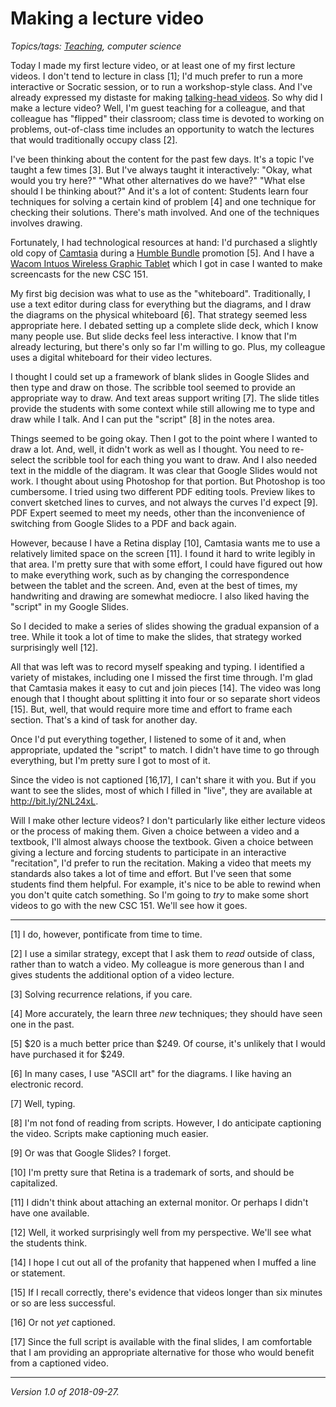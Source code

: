 Making a lecture video
======================

*Topics/tags: [Teaching](index-teaching), computer science*

Today I made my first lecture video, or at least one of my first lecture
videos.  I don't tend to lecture in class [1]; I'd much prefer to run
a more interactive or Socratic session, or to run a workshop-style
class.  And I've already expressed my distaste for making [talking-head
videos](online-teaching-talking-head-videos).  So why did I make a lecture
video?  Well, I'm guest teaching for a colleague, and that colleague has
"flipped" their classroom; class time is devoted to working on problems,
out-of-class time includes an opportunity to watch the lectures that
would traditionally occupy class [2].

I've been thinking about the content for the past few days.  It's a topic
I've taught a few times [3].  But I've always taught it interactively:
"Okay, what would you try here?"  "What other alternatives do we have?"
"What else should I be thinking about?"  And it's a lot of content:
Students learn four techniques for solving a certain kind of problem [4]
and one technique for checking their solutions.  There's math involved.
And one of the techniques involves drawing. 

Fortunately, I had technological resources at hand: I'd purchased a
slightly old copy of [Camtasia](https://www.techsmith.com/store/camtasia)
during a [Humble Bundle](https://www.humblebundle.com/)
promotion [5].  And I have a [Wacom Intuos Wireless Graphic
Tablet](https://www.amazon.com/dp/B079J2FSQ7/) which I got in case I
wanted to make screencasts for the new CSC 151. 

My first big decision was what to use as the "whiteboard".  Traditionally,
I use a text editor during class for everything but the diagrams, and I
draw the diagrams on the physical whiteboard [6].  That strategy seemed
less appropriate here.  I debated setting up a complete slide deck, which
I know many people use.  But slide decks feel less interactive.  I know
that I'm already lecturing, but there's only so far I'm willing to go.
Plus, my colleague uses a digital whiteboard for their video lectures.

I thought I could set up a framework of blank slides in Google Slides
and then type and draw on those.  The scribble tool seemed to provide an
appropriate way to draw.  And text areas support writing [7].  The slide
titles provide the students with some context while still allowing me
to type and draw while I talk.  And I can put the "script" [8] in
the notes area.

Things seemed to be going okay.  Then I got to the point where I wanted
to draw a lot.  And, well, it didn't work as well as I thought.  You need
to re-select the scribble tool for each thing you want to draw.  And I
also needed text in the middle of the diagram.  It was clear that Google
Slides would not work.  I thought about using Photoshop for that portion.
But Photoshop is too cumbersome.  I tried using two different PDF editing 
tools.  Preview likes to convert sketched lines to curves, and not always
the curves I'd expect [9].  PDF Expert seemed to meet my needs, other
than the inconvenience of switching from Google Slides to a PDF and back
again.

However, because I have a Retina display [10], Camtasia wants me to use a
relatively limited space on the screen [11].  I found it hard to write
legibly in that area.  I'm pretty sure that with some effort, I could
have figured out how to make everything work, such as by changing the
correspondence between the tablet and the screen.  And, even at the best
of times, my handwriting and drawing are somewhat mediocre.  I also liked 
having the "script" in my Google Slides.

So I decided to make a series of slides showing the gradual expansion
of a tree.  While it took a lot of time to make the slides, that strategy 
worked surprisingly well [12].

All that was left was to record myself speaking and typing.  I identified
a variety of mistakes, including one I missed the first time through.
I'm glad that Camtasia makes it easy to cut and join pieces [14].
The video was long enough that I thought about splitting it into four or
so separate short videos [15].  But, well, that would require more time
and effort to frame each section.  That's a kind of task for another day.

Once I'd put everything together, I listened to some of it and, when 
appropriate, updated the "script" to match.  I didn't have time to go
through everything, but I'm pretty sure I got to most of it.

Since the video is not captioned [16,17], I can't share it with you.
But if you want to see the slides, most of which I filled in "live",
they are available at <http://bit.ly/2NL24xL>.

Will I make other lecture videos?  I don't particularly like either
lecture videos or the process of making them.  Given a choice between a
video and a textbook, I'll almost always choose the textbook.  Given a
choice between giving a lecture and forcing students to participate in an
interactive "recitation", I'd prefer to run the recitation.  Making a
video that meets my standards also takes a lot of time and effort.
But I've seen that some students find them helpful.  For example, it's
nice to be able to rewind when you don't quite catch something.  So I'm
going to *try* to make some short videos to go with the new CSC 151.
We'll see how it goes.

---

[1] I do, however, pontificate from time to time.

[2] I use a similar strategy, except that I ask them to *read* outside
of class, rather than to watch a video.  My colleague is more generous
than I and gives students the additional option of a video lecture.

[3] Solving recurrence relations, if you care.

[4] More accurately, the learn three *new* techniques; they should have
seen one in the past.

[5] $20 is a much better price than $249.  Of course, it's unlikely
that I would have purchased it for $249.

[6] In many cases, I use "ASCII art" for the diagrams.  I like having
an electronic record.

[7] Well, typing.

[8] I'm not fond of reading from scripts.  However, I do anticipate
captioning the video.  Scripts make captioning much easier.

[9] Or was that Google Slides?  I forget.

[10] I'm pretty sure that Retina is a trademark of sorts, and should
be capitalized.

[11] I didn't think about attaching an external monitor.  Or perhaps I
didn't have one available.

[12] Well, it worked surprisingly well from my perspective.  We'll see
what the students think.

[14] I hope I cut out all of the profanity that happened when I muffed
a line or statement.

[15] If I recall correctly, there's evidence that videos longer than
six minutes or so are less successful.

[16] Or not *yet* captioned.

[17] Since the full script is available with the final slides, I am
comfortable that I am providing an appropriate alternative for those who
would benefit from a captioned video.

---

*Version 1.0 of 2018-09-27.*
